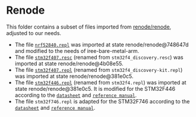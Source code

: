 # Renode

This folder contains a subset of files imported from [renode/renode](https://github.com/renode/renode/), adjusted to our needs.

- The file [`nrf52840.repl`](https://github.com/renode/renode/blob/748647ddc8c830d6736b9fb1378ee73b0f30344e/platforms/cpus/nrf52840.repl) was imported at state renode/renode@748647d and modified to the needs of iree-bare-metal-arm.
- The file [`stm32f407.resc`](https://github.com/renode/renode/blob/4b08e55721d33efaf048c68eca6aabc0846eaf7b/scripts/single-node/stm32f4_discovery.resc) (renamed from `stm32f4_discovery.resc`) was imported at state renode/renode@4b08e55.
- The file [`stm32f407.repl`](https://github.com/renode/renode/blob/381e0c59bd97a1e5f5348222bbeeec5588a68575/platforms/boards/stm32f4_discovery-kit.repl) (renamed from `stm32f4_discovery-kit.repl`) was imported at state renode/renode@381e0c5.
- The file [`stm32f446.repl`](https://github.com/renode/renode/blob/381e0c59bd97a1e5f5348222bbeeec5588a68575/platforms/cpus/stm32f4.repl) (renamed from `stm32f4.repl`) was imported at state renode/renode@381e0c5. It is modified for the STM32F446 according to the [`datasheet`](https://www.st.com/resource/en/datasheet/stm32f446re.pdf) and [`reference manual`](https://www.st.com/resource/en/reference_manual/rm0390-stm32f446xx-advanced-armbased-32bit-mcus-stmicroelectronics.pdf).
- The file `stm32f746.repl` is adapted for the STM32F746 according to the [`datasheet`](https://www.st.com/resource/en/datasheet/stm32f746zg.pdf) and [`reference manual`](https://www.st.com/resource/en/reference_manual/rm0385-stm32f75xxx-and-stm32f74xxx-advanced-armbased-32bit-mcus-stmicroelectronics.pdf).
